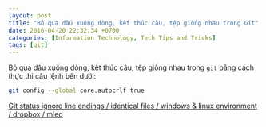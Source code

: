 ```yaml
---
layout: post
title: "Bỏ qua dấu xuống dòng, kết thúc câu, tệp giống nhau trong Git"
date: 2016-04-20 22:32:34 +0700
categories: [Information Technology, Tech Tips and Tricks]
tags: [git]
---
```


Bỏ qua dấu xuống dòng, kết thúc câu, tệp giống nhau trong `git` bằng cách thực thi câu lệnh bên dưới:
```bash
git config --global core.autocrlf true
```

[Git status ignore line endings / identical files / windows & linux environment / dropbox / mled](https://stackoverflow.com/questions/20496084/git-status-ignore-line-endings-identical-files-windows-linux-environment)
